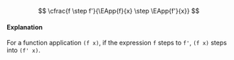 $$
\cfrac{f \step f'}{\EApp{f}{x} \step \EApp{f'}{x}}
$$

#### Explanation
For a function application `(f x)`,
if the expression `f` steps to `f'`,
`(f x)` steps into `(f' x)`.
